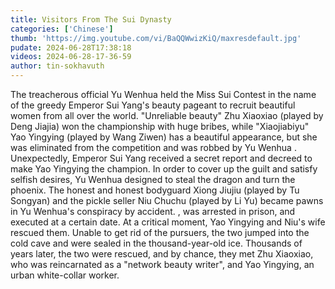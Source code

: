 ```yaml
---
title: Visitors From The Sui Dynasty
categories: ['Chinese']
thumb: 'https://img.youtube.com/vi/BaQQWwizKiQ/maxresdefault.jpg'
pudate: 2024-06-28T17:38:18
videos: 2024-06-28-17-36-59
author: tin-sokhavuth
---
```

The treacherous official Yu Wenhua held the Miss Sui Contest in the name of the greedy Emperor Sui Yang's beauty pageant to recruit beautiful women from all over the world. "Unreliable beauty" Zhu Xiaoxiao (played by Deng Jiajia) won the championship with huge bribes, while "Xiaojiabiyu" Yao Yingying (played by Wang Ziwen) has a beautiful appearance, but she was eliminated from the competition and was robbed by Yu Wenhua . Unexpectedly, Emperor Sui Yang received a secret report and decreed to make Yao Yingying the champion. In order to cover up the guilt and satisfy selfish desires, Yu Wenhua designed to steal the dragon and turn the phoenix. The honest and honest bodyguard Xiong Jiujiu (played by Tu Songyan) and the pickle seller Niu Chuchu (played by Li Yu) became pawns in Yu Wenhua's conspiracy by accident. , was arrested in prison, and executed at a certain date. At a critical moment, Yao Yingying and Niu's wife rescued them. Unable to get rid of the pursuers, the two jumped into the cold cave and were sealed in the thousand-year-old ice. Thousands of years later, the two were rescued, and by chance, they met Zhu Xiaoxiao, who was reincarnated as a "network beauty writer", and Yao Yingying, an urban white-collar worker.
